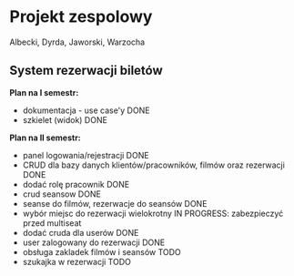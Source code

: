 Projekt zespolowy
=========
Albecki, Dyrda, Jaworski, Warzocha

System rezerwacji biletów
--------------


**Plan na I semestr:**
- dokumentacja - use case'y DONE
- szkielet (widok) DONE

**Plan na II semestr:**
- panel logowania/rejestracji DONE
- CRUD dla bazy danych klientów/pracowników, filmów oraz rezerwacji DONE
- dodać rolę pracownik DONE
- crud seansow DONE
- seanse do filmów, rezerwacje do seansów DONE
- wybór miejsc do rezerwacji wielokrotny IN PROGRESS: zabezpieczyć przed multiseat
- dodać cruda dla userów DONE
- user zalogowany do rezerwacji DONE
- obsługa zakladek filmów i seansów TODO
- szukajka w rezerwacji TODO
